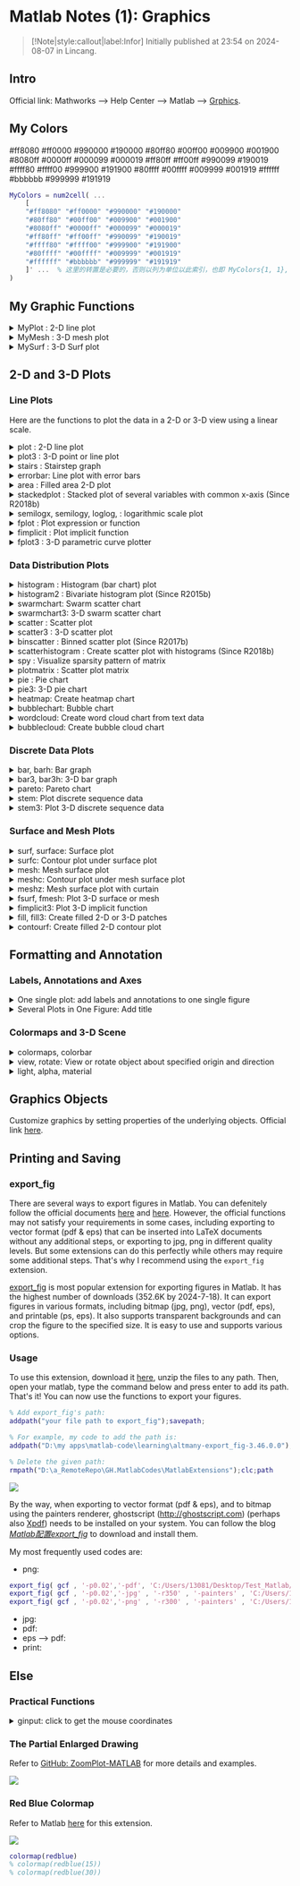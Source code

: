 # Matlab Notes (1): Graphics 

> [!Note|style:callout|label:Infor]
Initially published at 23:54 on 2024-08-07 in Lincang.


## Intro 

Official link: Mathworks --> Help Center --> Matlab --> [Grphics](https://www.mathworks.com/help/releases/R2022a/matlab/graphics.html?s_tid=CRUX_lftnav). 

## My Colors

#ff8080 #ff0000 #990000 #190000
#80ff80 #00ff00 #009900 #001900
#8080ff #0000ff #000099 #000019
#ff80ff #ff00ff #990099 #190019
#ffff80 #ffff00 #999900 #191900
#80ffff #00ffff #009999 #001919
#ffffff #bbbbbb #999999 #191919

``` matlab
MyColors = num2cell( ...
    [
    "#ff8080" "#ff0000" "#990000" "#190000"
    "#80ff80" "#00ff00" "#009900" "#001900"
    "#8080ff" "#0000ff" "#000099" "#000019"
    "#ff80ff" "#ff00ff" "#990099" "#190019"
    "#ffff80" "#ffff00" "#999900" "#191900"
    "#80ffff" "#00ffff" "#009999" "#001919"
    "#ffffff" "#bbbbbb" "#999999" "#191919"
    ]' ...  % 这里的转置是必要的，否则以列为单位以此索引，也即 MyColors{1, 1}, MyColors{2, 1}, MyColors{3, 1}, ..., MyColors{2,1}, ...
)
```


## My Graphic Functions 

<!-- details begin -->
<details>
<summary><span class='Word'>MyPlot </span>: 2-D line plot</summary>

源代码：[here](https://github.com/YiDingg/Matlab/blob/main/MyPlot.m)

<div class="center"><img src="https://imagebank-0.oss-cn-beijing.aliyuncs.com/VS-PicGo/2024-07-24-19-58-16_MatlabNotes(1)-Graphics.png"/></div>

</details>

<!-- details begin -->
<details>
<summary><span class='Word'>MyMesh </span>: 3-D mesh plot</summary>

源代码：[here](https://github.com/YiDingg/Matlab/blob/main/MyMesh.m)

<!-- <div class="center"><img src="https://imagebank-0.oss-cn-beijing.aliyuncs.com/VS-PicGo/2024-07-24-20-52-34_MatlabNotes(1)-Graphics.png"/></div> -->
<div class="center"><img src="https://imagebank-0.oss-cn-beijing.aliyuncs.com/VS-PicGo/2024-07-24-21-03-47_MatlabNotes(1)-Graphics.jpg"/></div>

</details>

<!-- details begin -->
<details>
<summary><span class='Word'>MySurf </span>: 3-D Surf plot</summary>

源代码：[here](https://github.com/YiDingg/Matlab/blob/main/MySurf.m)

<div class="center"><img src="https://imagebank-0.oss-cn-beijing.aliyuncs.com/VS-PicGo/2024-07-24-21-03-37_MatlabNotes(1)-Graphics.png"/></div>

</details>

## 2-D and 3-D Plots

### Line Plots

Here are the functions to plot the data in a 2-D or 3-D view using a linear scale. 

<!-- details begin -->
<details>
<summary><span class='Word'> plot </span>: 2-D line plot</summary>

Official link [here](https://www.mathworks.com/help/releases/R2022a/matlab/ref/plot.html). And you can refer [here](https://www.mathworks.com/help/releases/R2022a/matlab/ref/matlab.graphics.chart.primitive.line-properties.html) for more line properties. 

<div class="center"><img src="https://imagebank-0.oss-cn-beijing.aliyuncs.com/VS-PicGo/2024-07-18-23-56-26_MatlabNotes(1)-Graphics.png"/></div>
<!-- <div class="center"><img src="https://imagebank-0.oss-cn-beijing.aliyuncs.com/VS-PicGo/2024-07-20-23-56-40_MatlabNotes(1)-Graphics.png"/></div> -->
<div class="center"><img src="https://imagebank-0.oss-cn-beijing.aliyuncs.com/VS-PicGo/2024-07-21-00-22-45_MatlabNotes(1)-Graphics.jpg"/></div>

```matlab
x = linspace(0,pi,50);
y_1 = sin(x);
y_2 = cos(x);
y_3 = cos(x.^2/5);
line_1 = plot(x,y_1)
hold on
line_2 = plot(x,y_2)
line_3 = plot(x,y_3)
hold off

% set axes properties

title('Title here, $y = f(x)$','Interpreter','latex')
xlabel('x axis')
ylabel('y axis')
text(x(4),y_1(4),'text')
% legend("y_1 = sin(x)",'y_2 = cos(x)','y_3 = cos(x^2/5)','Location','northoutside')
legend('$y_1 = sin(x)$','$y_2 = cos(x)$','$y_3 = cos(\frac{x^2}{5})$','Interpreter', 'latex', 'Location', 'best')
grid on % show the grid
axis on % show the axis
set(gca, 'YLimitMethod','padded', 'XLimitMethod','padded')

% set line properties

line_1.LineWidth = 1.3;
line_1.Color = 'blue';
line_1.Marker = '.';
line_1.MarkerSize = 8;
line_1.MarkerEdgeColor = 'b';

line_2.LineWidth = 1.3;
line_2.Color = 'red';
line_2.Marker = ">";
line_2.MarkerSize = 8;
line_2.MarkerEdgeColor = 'r';
line_2.MarkerIndices = 1:3:length(y_2); % set marker inteval 3

line_3.LineWidth = 1.3;
line_3.Color = 'black';
line_3.Marker = 's';
line_3.MarkerSize = 8;
line_3.MarkerFaceColor = 'yellow'
line_3.MarkerEdgeColor = 'black';
```
<!-- <div class="center"><img src="https://imagebank-0.oss-cn-beijing.aliyuncs.com/VS-PicGo/2024-07-18-21-41-47_MatlabNotes(1)-Graphics.png"/></div> -->
<!-- <div class="center"><img src="https://imagebank-0.oss-cn-beijing.aliyuncs.com/VS-PicGo/2024-07-18-22-05-30_MatlabNotes(1)-Graphics.png"/></div> -->
<!-- <div class="center"><img src="https://imagebank-0.oss-cn-beijing.aliyuncs.com/VS-PicGo/2024-07-18-22-39-44_MatlabNotes(1)-Graphics.png"/></div> -->

```matlab
x = linspace(0,25, 100);
y = sin(x/2);
r = x.^2/2;

ax = gca
yyaxis(ax,"left")
plot(x,y)
ylabel('Left Side')
hold on
yyaxis(ax,"right")
rl = ylabel('Right Side')
rl.Rotation = -90
rl.Position = [28  180]
plot(x,r)
hold off

title('Plots with Different y-Scales')
xlabel('Values from 0 to 25')

print2eps('C:/Users/13081/Desktop/Test_Matlab/Example_yyaxis')
eps2pdf('C:/Users/13081/Desktop/Test_Matlab/Example_yyaxis.eps','C:/Users/13081/Desktop/Test_Matlab/Example_yyaxis.pdf')
```

Refer [here](https://www.mathworks.com/help/releases/R2022a/matlab/examples.html?s_tid=CRUX_topnav&category=line-plots) for more examples. 


</details>

<!-- details begin -->
<details>
<summary><span class='Word'> plot3 </span>: 3-D point or line plot</summary>

Official link [here](https://www.mathworks.com/help/releases/R2022a/matlab/ref/plot3.html).
<div class="center"><img src="https://imagebank-0.oss-cn-beijing.aliyuncs.com/VS-PicGo/2024-07-18-22-19-45_MatlabNotes(1)-Graphics.png"/></div>

```matlab
t = 0:pi/500:pi;
xt1 = sin(t).*cos(10*t);
yt1 = sin(t).*sin(10*t);
zt1 = cos(t);

xt2 = sin(t).*cos(12*t);
yt2 = sin(t).*sin(12*t);
zt2 = cos(t);

p1 = plot3(xt1,yt1,zt1)
hold on 
p2 = plot3(xt2,yt2,zt2)
hold off

p1.LineWidth = 1.3;
p1.Color = 'blue';
p1.Marker = 'none';

p2.LineWidth = 1.3;
p2.Color = 'red';
p2.Marker = 'none';
```
</details>

<!-- details begin -->
<details>
<summary><span class='Word'>stairs </span>: Stairstep graph</summary>

Official link [here](https://www.mathworks.com/help/releases/R2022a/matlab/ref/stairs.html).
<div class="center"><img src="https://imagebank-0.oss-cn-beijing.aliyuncs.com/VS-PicGo/2024-07-18-22-44-05_MatlabNotes(1)-Graphics.png"/></div>

```matlab
X = linspace(0,1,30)';
Y = [cos(10*X), exp(X).*sin(10*X)];
h = stairs(X,Y);
hold on 
line = plot(X(:,1),Y(:,1))
hold off

h(1).Marker = 'o';
h(1).MarkerSize = 4;
h(1).LineStyle = "-."
h(2).Marker = 'o';
h(2).MarkerFaceColor = 'm';
```
</details>
<!-- details begin -->
<details>
<summary><span class='Word'> errorbar</span>: Line plot with error bars</summary>

Official link [here](https://www.mathworks.com/help/releases/R2022a/matlab/ref/errorbar.html).
<div class="center"><img src="https://imagebank-0.oss-cn-beijing.aliyuncs.com/VS-PicGo/2024-07-18-22-53-34_MatlabNotes(1)-Graphics.png"/></div>

```matlab
x = 1:10:100;
y = [20 30 45 40 60 65 80 75 95 90]; 
err = [5 8 2 9 3 3 8 3 9 3];
bar1 = errorbar(x,y,err)
hold on
y = 50*sin(x) + 50
err = [4 3 5 3 5 3 6 4 3 3];
bar2 = errorbar(x,y,err,'both','o')
x = 1:10:100;
y = [20 30 45 40 60 65 80 75 95 90];
yneg = [1 3 5 3 5 3 6 4 3 3];
ypos = [2 5 3 5 2 5 2 2 5 5];
xneg = [1 3 5 3 5 3 6 4 3 3];
xpos = [2 5 3 5 2 5 2 2 5 5];
bar3 = errorbar(x,y,yneg,ypos,xneg,xpos,'s')
hold off

bar1.LineWidth = 1.3;
bar1.Color = 'b'

bar3.MarkerSize = 10
bar3.MarkerEdgeColor = 'red'
```
</details>
<!-- details begin -->
<details>
<summary><span class='Word'> area </span>: Filled area 2-D plot</summary>

Official link [here](https://www.mathworks.com/help/releases/R2022a/matlab/ref/area.html).
<div class="center"><img src="https://imagebank-0.oss-cn-beijing.aliyuncs.com/VS-PicGo/2024-07-18-23-02-45_MatlabNotes(1)-Graphics.png"/></div>

```matlab
Y = [1, 5, 3;
     3, 2, 7;
     1, 5, 3;
     2, 6, 1];
Z = [1 3 2 3];
figure
basevalue = -4;
a = area(Y,basevalue)

a(1).LineWidth = 6
a(1).LineStyle = '--'
a(1).FaceColor = 'red'
a(2).FaceColor = 'blue'
a(2).FaceAlpha = 0.4
a(3).FaceColor = [0.4 0.4 0.4]

ax = gca; % current axes
ax.XGrid = 'on';
ax.Layer = 'top';   % put ax at the top layer (then you can see the grid)
```
</details>
<!-- details begin -->
<details>
<summary><span class='Word'> stackedplot </span>: Stacked plot of several variables with common x-axis (Since R2018b)</summary>

Official link [here]().
<div class="center"><img src="https://imagebank-0.oss-cn-beijing.aliyuncs.com/VS-PicGo/2024-07-18-23-57-30_MatlabNotes(1)-Graphics.png"/></div>

```matlab
X = 0:1:20
Y = randi(100,21,3) % create a 6*3 matrix, whose entries are random numbers in [1,100]
s = stackedplot(X,Y);
s.Title = 'Title here'
s.DisplayLabels = {'RH (%)','T/K','P (in Hg)'}  % use '{}' instead of '[]'
s.LineWidth = 1.3
s.LineProperties(1).LineWidth = 5
s.LineProperties(2).PlotType = 'scatter';
s.LineProperties(3).PlotType = 'stairs';
```
</details>

<!-- details begin -->
<details>
<summary><span class='Word'> semilogx, semilogy, loglog, </span>: logarithmic scale plot</summary>

Official link [here](https://www.mathworks.com/help/releases/R2022a/matlab/ref/loglog.html).
<div class="center"><img src="https://imagebank-0.oss-cn-beijing.aliyuncs.com/VS-PicGo/2024-07-19-00-05-06_MatlabNotes(1)-Graphics.png"/></div>

```matlab
x=1:1000;
y=x.^2+exp(x);
subplot(2,2,1)
plot(x,y,'r-')
subplot(2,2,2)
semilogx(x,y,'b-')
subplot(2,2,3)
semilogy(x,y,'m-')
subplot(2,2,4)
loglog(x,y,'k-')
```

</details>

<!-- details begin -->
<details>
<summary><span class='Word'> fplot </span>: Plot expression or function</summary>

Official link [here](https://www.mathworks.com/help/releases/R2022a/matlab/ref/fplot.html).
<div class="center"><img src="https://imagebank-0.oss-cn-beijing.aliyuncs.com/VS-PicGo/2024-07-19-00-11-41_MatlabNotes(1)-Graphics.png"/></div>

```matlab
% Use array operators instead of matrix operators for the best performance. For example, use .* (times) instead of * (mtimes).

subplot(2,2,1)
fplot(@(x) exp(x),[-3 0],'b')
hold on
fplot(@(x) cos(x),[0 3],'b')
hold off
grid on

subplot(2,2,2)
xt = @(t) cos(3*t);
yt = @(t) sin(2*t);
fplot(xt,yt)

subplot(2,2,3)
fp = fplot(@(x) sin(x))
fp.LineStyle = ':';
fp.Color = 'r';
fp.Marker = 'x';
fp.MarkerEdgeColor = 'b';

subplot(2,2,4)
fplot(@sin,[-2*pi 2*pi])
grid on
title('sin(x) from -2\pi to 2\pi')
xlabel('x');
ylabel('y');
ax = gca;
ax.XTick = -2*pi:pi/2:2*pi;
ax.XTickLabel = {'-2\pi','-3\pi/2','-\pi','-\pi/2','0','\pi/2','\pi','3\pi/2','2\pi'};
```
</details>

<!-- details begin -->
<details>
<summary><span class='Word'> fimplicit </span>: Plot implicit function</summary>

Official link [here](https://www.mathworks.com/help/releases/R2022a/matlab/ref/fimplicit.html).
<!-- <div class="center"><img src="https://imagebank-0.oss-cn-beijing.aliyuncs.com/VS-PicGo/2024-07-19-12-48-24_MatlabNotes(1)-Graphics.png"/></div> -->
<div class="center"><img src="https://imagebank-0.oss-cn-beijing.aliyuncs.com/VS-PicGo/2024-07-19-12-51-51_MatlabNotes(1)-Graphics.png"/></div>

```matlab
% Use array operators instead of matrix operators for the best performance. For example, use .* (times) instead of * (mtimes).

figure

fp = fimplicit(@(x,y) y.*sin(x) + x.*cos(y) - 1, [-7 7 -7 7])
hold on 
f2 = @(x,y) x.^2 + y.^2 - 8;
fimplicit(f2,'g','LineWidth',2)
hold off

axis square
fp.Color = 'r';
fp.LineStyle = '--';
fp.LineWidth = 2;
```
</details>

<!-- details begin -->
<details>
<summary><span class='Word'> fplot3 </span>: 3-D parametric curve plotter</summary>

Official link [here](https://www.mathworks.com/help/releases/R2022a/matlab/ref/fplot3.html).
<div class="center"><img src="https://imagebank-0.oss-cn-beijing.aliyuncs.com/VS-PicGo/2024-07-19-12-55-51_MatlabNotes(1)-Graphics.png"/></div>

```matlab
fplot3(@(t)sin(t), @(t)cos(t), @(t)t, [0 2*pi], 'LineWidth', 2)
hold on
fplot3(@(t)sin(t), @(t)cos(t), @(t)t, [2*pi 4*pi], '--or')
fplot3(@(t)sin(t), @(t)cos(t), @(t)t, [4*pi 6*pi], '-.*c')
hold off
```

</details>

### Data Distribution Plots

<!-- details begin -->
<details>
<summary><span class='Word'> histogram </span>: Histogram (bar chart) plot</summary>

Official link [here](https://www.mathworks.com/help/releases/R2022a/matlab/ref/matlab.graphics.chart.primitive.histogram.html).
<div class="center"><img src="https://imagebank-0.oss-cn-beijing.aliyuncs.com/VS-PicGo/2024-07-19-13-11-41_MatlabNotes(1)-Graphics.png"/></div>

```matlab
subplot(1,2,1)
x = randn(10000,1);
y = 1 + randn(5000,1);
h = histogram(x);
hold on

hh = histogram(y);

hold off

h.BinWidth = 0.5;
h.Normalization = 'probability'; % use probability normalization (概率归一化)
h.FaceColor = 'r';
h.EdgeColor = [0 0.5 0.5];

hh.BinWidth = 0.5;
hh.Normalization = 'probability'; % use probability normalization (概率归一化)


% bar chart information
h.Values
h.BinEdges
h.BinCounts

subplot(1,2,2)
h = histogram(x);
hold on
hh = histogram(y);
hold off

h.NumBins = 30;
hh.NumBins = 30;
```
</details>

<!-- details begin -->
<details>
<summary><span class='Word'> histogram2 </span>: Bivariate histogram plot (Since R2015b)</summary>

Official link [here](https://www.mathworks.com/help/releases/R2022a/matlab/ref/matlab.graphics.chart.primitive.histogram2.html).
<div class="center"><img src="https://imagebank-0.oss-cn-beijing.aliyuncs.com/VS-PicGo/2024-07-19-13-29-50_MatlabNotes(1)-Graphics.png"/></div>

```matlab
figure

ax1 = subplot(2,1,1)
x = randn(1000,1);
y = randn(1000,1);
h = histogram2(x, y);

h.NumBins = [30 20];
h.FaceColor = 'flat';
cb = colorbar;
cb.Location = 'eastoutside';
cb.LimitsMode = "auto";

ax2 = subplot(2,1,2)
histogram2(x, y, [30 20], 'DisplayStyle','tile', 'ShowEmptyBins','on');

ax1.FontSize = 20;
ax2.LineWidth = 8;
```
</details>

<!-- details begin -->
<details>
<summary><span class='Word'> swarmchart</span>: Swarm scatter chart</summary>

Official link [here](https://www.mathworks.com/help/releases/R2022a/matlab/ref/swarmchart.html).
<div class="center"><img src="https://imagebank-0.oss-cn-beijing.aliyuncs.com/VS-PicGo/2024-07-24-20-01-53_MatlabNotes(1)-Graphics.png"/></div>

```matlab
x1 = ones(1,500);
x2 = 2 * ones(1,500);
x3 = 3 * ones(1,500);
y1 = 2 * randn(1,500);
y2 = [randn(1,250) randn(1,250) + 4];
y3 = 5 * randn(1,500) + 5;

s1 = swarmchart(x1,y1,5)
hold on
swarmchart(x2,y2,5)
swarmchart(x3,y3,5)
hold off

s1.SizeData = linspace(0.1,20,500)
s1.MarkerEdgeColor = 'b'
```
</details>

<!-- details begin -->
<details>
<summary><span class='Word'> swarmchart3</span>: 	3-D swarm scatter chart</summary>

Official link [here](https://www.mathworks.com/help/releases/R2022a/matlab/ref/swarmchart3.html).
<div class="center"><img src="https://imagebank-0.oss-cn-beijing.aliyuncs.com/VS-PicGo/2024-07-19-21-12-13_MatlabNotes(1)-Graphics.png"/></div>

```matlab
x = [zeros(1,500) ones(1,500)];
y = randi(2,1,1000);
z = randn(1,1000).^2;
c = sqrt(z);
swarmchart3(x,y,z,50,c,'filled');
cb = colorbar;
cb.Location = 'eastoutside'
```
</details>

<!-- details begin -->
<details>
<summary><span class='Word'> scatter </span>: Scatter plot</summary>

Official link [here](https://www.mathworks.com/help/releases/R2022a/matlab/ref/scatter.html).
<div class="center"><img src="https://imagebank-0.oss-cn-beijing.aliyuncs.com/VS-PicGo/2024-07-19-13-36-02_MatlabNotes(1)-Graphics.png"/></div>

```matlab
figure 
x = linspace(0,3*pi,200);
y = cos(x) + rand(1,200);
sc = scatter(x,y);

sc.SizeData = linspace(1,100,200);
sc.CData = linspace(1,10,length(x));
sc.MarkerFaceColor = "flat"
```
</details>

<!-- details begin -->
<details>
<summary><span class='Word'> scatter3 </span>: 3-D scatter plot </summary>

Official link [here](https://www.mathworks.com/help/releases/R2022a/matlab/ref/scatter3.html).
<div class="center"><img src="https://imagebank-0.oss-cn-beijing.aliyuncs.com/VS-PicGo/2024-07-19-18-20-43_MatlabNotes(1)-Graphics.png"/></div>

```matlab
z = linspace(0,4*pi,250);
x = 2*cos(z) + rand(1,250);
y = 2*sin(z) + rand(1,250);
sc = scatter3(x,y,z,'filled');

sc.SizeData = linspace(1,20,250);
ax = gca
ax.View = [-30,10];
```
</details>

<!-- details begin -->
<details>
<summary><span class='Word'> binscatter </span>: 	Binned scatter plot (Since R2017b)</summary>

Official link [here](https://www.mathworks.com/help/releases/R2022a/matlab/ref/binscatter.html).
<div class="center"><img src="https://imagebank-0.oss-cn-beijing.aliyuncs.com/VS-PicGo/2024-07-19-20-19-11_MatlabNotes(1)-Graphics.jpg"/></div>

```matlab
x = randn(1e5,1);
y = randn(1e5,1);
graph = binscatter(x,y)

graph.NumBins = [150 150]
graph.ShowEmptyBins = 'on';

ax = gca;
ax.SortMethod = "childorder"
axis(ax,'equal') 
colormap(ax,"hot")


% export_fig is not working for binscatter, so we use print2eps and eps2pdf instead.
% export_fig( gcf , '-png' , '-r200' , '-painters' , 'C:/Users/13081/Desktop/Test_Matlab/Example_binscatter');
% export_fig( gcf , '-png' , '-r200' , '-painters' , 'C:/Users/13081/Desktop/Test_Matlab/Example_binscatter');
print2eps 'C:/Users/13081/Desktop/Test_Matlab/Example_binscatter'
eps2pdf('C:/Users/13081/Desktop/Test_Matlab/Example_binscatter.eps','C:/Users/13081/Desktop/Test_Matlab/Example_binscatter.pdf')
```
</details>

<!-- details begin -->
<details>
<summary><span class='Word'> scatterhistogram </span>: Create scatter plot with histograms (Since R2018b)</summary>

Official link [here](https://www.mathworks.com/help/releases/R2022a/matlab/ref/scatterhistogram.html).
<div class="center"><img src="https://imagebank-0.oss-cn-beijing.aliyuncs.com/VS-PicGo/2024-07-19-21-53-30_MatlabNotes(1)-Graphics.png"/></div>

```matlab
xvalues = [7 6 5 6.5 9 7.5 8.5 7.5 10 8];
yvalues = categorical({'onsale','regular','onsale','onsale', ...
    'regular','regular','onsale','onsale','regular','regular'});
grpvalues = {'Red','Black','Blue','Red','Black','Blue','Red', ...
    'Red','Blue','Black'};
s = scatterhistogram(xvalues,yvalues,'GroupData',grpvalues);

s.Title = 'Shoe Sales';
s.XLabel = 'Shoe Size';
s.YLabel = 'Price';
s.LegendTitle = 'Shoe Color';

s.Color = {'Red','Black','Blue'};
s.BinWidths = 1;
```
</details>

<!-- details begin -->
<details>
<summary><span class='Word'> spy </span>: Visualize sparsity pattern of matrix</summary>

Official link [here](https://www.mathworks.com/help/releases/R2022a/matlab/ref/spy.html).
<div class="center"><img src="https://imagebank-0.oss-cn-beijing.aliyuncs.com/VS-PicGo/2024-07-19-20-31-28_MatlabNotes(1)-Graphics.png"/></div>

```matlab
B = bucky;
spy(B)
```
</details>

<!-- details begin -->
<details>
<summary><span class='Word'> plotmatrix </span>: Scatter plot matrix</summary>

Official link [here](https://www.mathworks.com/help/releases/R2022a/matlab/ref/plotmatrix.html).
<div class="center"><img src="https://imagebank-0.oss-cn-beijing.aliyuncs.com/VS-PicGo/2024-07-19-20-38-03_MatlabNotes(1)-Graphics.png"/></div>

```matlab
X = randn(50,3);  
plotmatrix(X)
```
</details>


<!-- details begin -->
<details>
<summary><span class='Word'>pie </span>: Pie chart</summary>

Official link [here](https://www.mathworks.com/help/releases/R2022a/matlab/ref/pie.html).
<div class="center"><img src="https://imagebank-0.oss-cn-beijing.aliyuncs.com/VS-PicGo/2024-07-19-20-49-59_MatlabNotes(1)-Graphics.png"/></div>

```matlab
X = 1:3;
explode = [0 1 0]
labels = {'Taxes','Expenses','Profit'};
p = pie(X,explode,labels);

t = p(6);
t.BackgroundColor = 'cyan';
t.EdgeColor = 'red';
t.FontSize = 14;

p(1).FaceColor = 'r'
p(2).String = 'new name here'
p(2).Color = 'r'
```
</details>

<!-- details begin -->
<details>
<summary><span class='Word'> pie3</span>: 3-D pie chart</summary>

Official link [here](https://www.mathworks.com/help/releases/R2022a/matlab/ref/pie3.html).
<div class="center"><img src="https://imagebank-0.oss-cn-beijing.aliyuncs.com/VS-PicGo/2024-07-19-20-57-39_MatlabNotes(1)-Graphics.png"/></div>

```matlab
X = 1:3;
explode = [0 1 0]
labels = {'Taxes','Expenses','Profit'};
p = pie3(X,explode,labels);
le = legend(labels);
le.Location = 'best';

t = p(6);
t.FaceColor = 'blue';
t.EdgeColor = 'red';
t.MarkerSize = 50;

p(1).MarkerFaceColor = 'white';
p(3).FaceColor = 'w';
p(2).FaceColor = 'black';
p(4).String = 'new name here'
```
</details>

<!-- details begin -->
<details>
<summary><span class='Word'>heatmap</span>: Create heatmap chart</summary>

Official link [here](https://www.mathworks.com/help/releases/R2022a/matlab/ref/heatmap.html).
<div class="center"><img src="https://imagebank-0.oss-cn-beijing.aliyuncs.com/VS-PicGo/2024-07-19-21-51-03_MatlabNotes(1)-Graphics.png"/></div>

```matlab
cdata = [45 60 32; 43 54 76; 32 94 68; 23 95 58];
xvalues = {'Small','Medium','Large'};
yvalues = {'Green','Red','Blue','Gray'};
h = heatmap(xvalues,yvalues,cdata);

h.Title = 'T-Shirt Orders';
h.XLabel = 'Sizes';
h.YLabel = 'Colors';
``` 
</details>

<!-- details begin -->
<details>
<summary><span class='Word'>bubblechart</span>: Bubble chart</summary>

Official link [here](https://www.mathworks.com/help/releases/R2022a/matlab/ref/bubblechart.html).
<div class="center"><img src="https://imagebank-0.oss-cn-beijing.aliyuncs.com/VS-PicGo/2024-07-19-22-08-52_MatlabNotes(1)-Graphics.png"/></div>

```matlab
x = 1:20;
y = rand(1,20);
sz = rand(1,20);
c = 1:20;
bc = bubblechart(x,y,sz,c);
bc.MarkerEdgeColor = 'red'

xlabel('Number of Industrial Sites')
ylabel('Contamination Level')
le = bubblelegend('Town Population','Location','eastoutside')
le.Color = 'red'
le.TextColor = 'white'
le.EdgeColor = 'blue'
``` 
</details>

<!-- details begin -->
<details>
<summary><span class='Word'> wordcloud</span>: Create word cloud chart from text data</summary>

Official link [here](https://www.mathworks.com/help/releases/R2022a/matlab/ref/wordcloud.html).
<div class="center"><img src="https://imagebank-0.oss-cn-beijing.aliyuncs.com/VS-PicGo/2024-07-19-22-00-06_MatlabNotes(1)-Graphics.png"/></div>

```matlab
sonnets = string(fileread('sonnets.txt'));
extractBefore(sonnets,"II")
punctuationCharacters = ["." "?" "!" "," ";" ":"];
sonnets = replace(sonnets,punctuationCharacters," ");
words = split(join(sonnets));
words(strlength(words)<5) = [];
words = lower(words);
words(1:10)
[numOccurrences,uniqueWords] = histcounts(categorical(words));
figure
wordcloud(uniqueWords,numOccurrences);
title("Sonnets Word Cloud")
```
</details>


<!-- details begin -->
<details>
<summary><span class='Word'> bubblecloud</span>: Create bubble cloud chart</summary>

Official link [here](https://www.mathworks.com/help/releases/R2022a/matlab/ref/bubblecloud.html).
<div class="center"><img src="https://imagebank-0.oss-cn-beijing.aliyuncs.com/VS-PicGo/2024-07-19-22-01-39_MatlabNotes(1)-Graphics.png"/></div>

```matlab
c = categorical(["Pumpkin" "Princess" "Princess" "Princess" "Spooky Monster" ...
    "Spooky Monster" "Spooky Monster" "Spooky Monster" "Spooky Monster"]);
[sz,labels] = histcounts(c);
bubblecloud(sz,labels)
```
</details>

### Discrete Data Plots

<!-- details begin -->
<details>
<summary><span class='Word'>bar, barh</span>: 	Bar graph</summary>

Official link [here](https://www.mathworks.com/help/releases/R2022a/matlab/ref/bar.html).
<!-- <div class="center"><img src="https://imagebank-0.oss-cn-beijing.aliyuncs.com/VS-PicGo/2024-07-19-22-22-55_MatlabNotes(1)-Graphics.png"/></div> -->
<div class="center"><img src="https://imagebank-0.oss-cn-beijing.aliyuncs.com/VS-PicGo/2024-07-19-22-24-52_MatlabNotes(1)-Graphics.png"/></div>

```matlab
subplot(2,2,1)
x = 1900:10:2000;
y = [75 91 105 123.5 131 150 179 203 226 249 281.5];
b = bar(x,y);
b.BarWidth = 0.4

subplot(2,2,2)
y = [2 2 3; 2 5 6; 2 8 9; 2 11 12];
b2 = bar([1920 1950 1980],y)
b2(1).FaceColor = 'r'
b2(2).FaceColor = 'b'

subplot(2,2,3)
b3 = bar([1920 1950 1980],y,'stacked');

subplot(2,2,4)
x = [1980 1990 2000];
y = [40 50 63 52; 42 55 50 48; 30 20 44 40];
barh(x,y)
xlabel('Snowfall')
ylabel('Year')
le = legend({'Springfield','Fairview','Bristol','Jamesville'})
le.Location = 'northoutside'
```
</details>

<!-- details begin -->
<details>
<summary><span class='Word'>bar3, bar3h</span>: 3-D bar graph</summary>

Official link [here](https://www.mathworks.com/help/releases/R2022a/matlab/ref/bar3.html).
<div class="center"><img src="https://imagebank-0.oss-cn-beijing.aliyuncs.com/VS-PicGo/2024-07-19-22-37-05_MatlabNotes(1)-Graphics.png"/></div>

```matlab
figure
y = 0:pi/8:4*pi;
z = [sin(y')/4 sin(y')/2 sin(y')];
ba = bar3(y,z,0.5)
ba(1).FaceColor = 'k';
ba(2).FaceColor = 'white';
ba(3).FaceColor = [.5 .7 .8];
```
</details>

<!-- details begin -->
<details>
<summary><span class='Word'>pareto</span>: Pareto chart</summary>

Official link [here](https://www.mathworks.com/help/releases/R2022a/matlab/ref/pareto.html).
<div class="center"><img src="https://imagebank-0.oss-cn-beijing.aliyuncs.com/VS-PicGo/2024-07-19-22-37-59_MatlabNotes(1)-Graphics.png"/></div>

```matlab
y = [20 30 10 55 5];
[charts, ax] = pareto(y);
charts(1).FaceColor = [0.50  0.37  0.60];
charts(2).Color = [0 0.50 0.10];
ax(1).YColor = [0.50 0.37 0.60];
ax(2).YColor = [0 0.50 0.10];
grid on
```
</details>

<!-- details begin -->
<details>
<summary><span class='Word'>stem</span>: Plot discrete sequence data</summary>

Official link [here]().
<div class="center"><img src="https://imagebank-0.oss-cn-beijing.aliyuncs.com/VS-PicGo/2024-07-19-22-42-13_MatlabNotes(1)-Graphics.png"/></div>

```matlab
figure
X = linspace(0,2*pi,50)';
Y = (exp(X).*sin(X));
s = stem(X,Y,':diamondr')
s.MarkerFaceColor = 'black'
```
</details>

<!-- details begin -->
<details>
<summary><span class='Word'>stem3</span>: Plot 3-D discrete sequence data</summary>

Official link [here](https://www.mathworks.com/help/releases/R2022a/matlab/ref/stem3.html).
<div class="center"><img src="https://imagebank-0.oss-cn-beijing.aliyuncs.com/VS-PicGo/2024-07-19-22-52-32_MatlabNotes(1)-Graphics.png"/></div>

```matlab
X = linspace(-2,2,50);
Y = X.^3;
Z = exp(X);
tiledlayout(2,1)

ax2 = nexttile;  
stem3(ax2,X,Y,Z)

ax3 = nexttile;  
stem3(ax3,X,Y,Z)
ax3.View = [0 0]
```
</details>

### Surface and Mesh Plots

<!-- details begin -->
<details>
<summary><span class='Word'>surf, surface</span>: Surface plot</summary>

Official link [here](https://www.mathworks.com/help/releases/R2022a/matlab/ref/surf.html).
<div class="center"><img src="https://imagebank-0.oss-cn-beijing.aliyuncs.com/VS-PicGo/2024-07-27-18-11-34_MatlabNotes(1)-Graphics.png"/></div>
<!-- <div class="center"><img src="https://imagebank-0.oss-cn-beijing.aliyuncs.com/VS-PicGo/2024-07-27-18-06-14_MatlabNotes(1)-Graphics.jpg"/></div> -->
<!-- <div class="center"><img src="https://imagebank-0.oss-cn-beijing.aliyuncs.com/VS-PicGo/2024-07-27-13-49-34_MatlabNotes(1)-Graphics.jpg"/></div> -->
<div class="center"><img src="https://imagebank-0.oss-cn-beijing.aliyuncs.com/VS-PicGo/2024-07-20-00-22-49_MatlabNotes(1)-Graphics.png"/></div>

``` matlab
figure
[X, Y, Z] = peaks;
s1 = surf(X,Y,Z,'EdgeColor','none');
s1.FaceColor = "interp";
hold on
zpos = -15  % 底图竖坐标
s2 = surf(X,Y,zpos*ones(size(X)),Z,'EdgeColor','none'); % Z 矩阵作为颜色项
s2.FaceColor = "interp";
hold off
colorbar
colormap("turbo")
hTitle = title('Surface with bottom');
hXLabel = xlabel('x');
hYLabel = ylabel('y');
hZLabel = zlabel('z');
view(-58,25)
```


```matlab
[X,Y] = meshgrid(1:0.25:10,1:0.5:20);
Z = sin(X) + cos(Y);

figure
tiledlayout(2,2)

nexttile
s = surf(X,Y,Z);
ax1 = gca;
ax1.View = [40 50];
cb = colorbar;
cb.Location = "eastoutside"

s.FaceColor = "interp";  % interpolate the colormap across the surface face
s.EdgeColor = "none";
colormap(ax1,"hot")

nexttile
s = surface(X,Y,Z);
ax1 = gca;
view(2) % Display the plot in a 2-D view.

s.FaceColor = "interp";  % interpolate the colormap across the surface face
s.EdgeColor = "none";
colormap(ax1,"hot")


nexttile
s = surf(X,Y,Z);
ax2 = gca;
ax2.View = [40 50];
colormap(ax2,"hot")

s.FaceColor = "interp";  % interpolate the colormap across the surface face
s.EdgeColor = "none";
light               % create a light
lighting gouraud    % preferred method for lighting curved surfaces
material dull    % set material to be dull, no specular highlights


nexttile
s = surf(X,Y,Z);

ax2 = gca;
view(2) % Display the plot in a 2-D view.
s.FaceColor = "interp";  % interpolate the colormap across the surface face
```
</details>

<!-- details begin -->
<details>
<summary><span class='Word'>surfc</span>: Contour plot under surface plot</summary>

Official link [here](https://www.mathworks.com/help/releases/R2022a/matlab/ref/surfc.html).
<div class="center"><img src="https://imagebank-0.oss-cn-beijing.aliyuncs.com/VS-PicGo/2024-07-20-00-25-46_MatlabNotes(1)-Graphics.png"/></div>

```matlab
figure
[X,Y] = meshgrid(-3:.125:3);
Z = peaks(X,Y);
C = X.*Y;
surfc(X,Y,Z,C)
colorbar
view([-40 -60 20])
```
</details>

<!-- details begin -->
<details>
<summary><span class='Word'>mesh</span>: Mesh surface plot</summary>

Official link [here](https://www.mathworks.com/help/releases/R2022a/matlab/ref/mesh.html).
<div class="center"><img src="https://imagebank-0.oss-cn-beijing.aliyuncs.com/VS-PicGo/2024-07-20-00-35-11_MatlabNotes(1)-Graphics.jpg"/></div>



```matlab
tiledlayout(2,1)

nexttile
[X,Y] = meshgrid(-8:.5:8);
R = sqrt(X.^2 + Y.^2) + eps;
Z = sin(R)./R;
m = mesh(X,Y,Z)
colorbar 

nexttile
[X,Y] = meshgrid(-8:.5:8);
R = sqrt(X.^2 + Y.^2) + eps;
Z = sin(R)./R;
m = mesh(X,Y,Z)
m.EdgeColor = "none"
m.FaceColor = "interp"
colorbar 
```
</details>

<!-- details begin -->
<details>
<summary><span class='Word'>meshc</span>: Contour plot under mesh surface plot</summary>

Official link [here](https://www.mathworks.com/help/releases/R2022a/matlab/ref/meshc.html).
<div class="center"><img src="https://imagebank-0.oss-cn-beijing.aliyuncs.com/VS-PicGo/2024-07-20-00-37-49_MatlabNotes(1)-Graphics.jpg"/></div>

```matlab
figure
[X,Y] = meshgrid(-3:.125:3);
Z = peaks(X,Y);
C = X.*Y;
meshc(X,Y,Z,C)
colorbar
```
</details>

<!-- details begin -->
<details>
<summary><span class='Word'>meshz</span>: Mesh surface plot with curtain</summary>

Official link [here](https://www.mathworks.com/help/releases/R2022a/matlab/ref/meshz.html).
<div class="center"><img src="https://imagebank-0.oss-cn-beijing.aliyuncs.com/VS-PicGo/2024-07-20-00-38-26_MatlabNotes(1)-Graphics.jpg"/></div>

```matlab
figure
[X,Y] = meshgrid(-3:.125:3);
Z = peaks(X,Y);
C = X.*Y;
meshz(X,Y,Z,C)
colorbar
```
</details>

<!-- details begin -->
<details>
<summary><span class='Word'>fsurf, fmesh</span>: Plot 3-D surface or mesh</summary>

Official link [here](https://www.mathworks.com/help/releases/R2022a/matlab/ref/fsurf.html).
<!-- <div class="center"><img src="https://imagebank-0.oss-cn-beijing.aliyuncs.com/VS-PicGo/2024-07-20-17-02-12_MatlabNotes(1)-Graphics.jpg"/></div> -->
<div class="center"><img src="https://imagebank-0.oss-cn-beijing.aliyuncs.com/VS-PicGo/2024-07-20-17-18-40_MatlabNotes(1)-Graphics.jpg"/></div>

```matlab
figure

t = tiledlayout(4,2)

nexttile(1,[2 2])
f1 = @(x,y) erf(x)+cos(y);  
fs1 = fsurf(f1,[-5 0 -5 5]);
hold on
f2 = @(x,y) sin(x)+cos(y);
fs2 = fsurf(f2,[0 5 -5 5]);
hold off

% surface properties

fs1.EdgeColor = 'none';
fs2.ShowContours = 'on' % show the contour 
fs2.EdgeColor = 'none';
camlight

% axes properties

xlim([-5 5])
xlabel('$x$','Interpreter','latex')
ylabel('$y$','Interpreter','latex')
zlabel('$z$','Interpreter','latex','Rotation',0)


nexttile(5,[2 2])
f1 = @(x,y) erf(x)+cos(y);  
fm1 = fmesh(f1,[-5 0 -5 5]);
hold on
f2 = @(x,y) sin(x)+cos(y);
fm2 = fmesh(f2,[0 5 -5 5]);
hold off

xlim([-5 5])
xlabel('$x$','Interpreter','latex')
ylabel('$y$','Interpreter','latex')
zlabel('$z$','Interpreter','latex','Rotation',0)

fm2.ShowContours = 'on';

% tile properties

title(t,'title here')
```
</details>

<!-- details begin -->
<details>
<summary><span class='Word'>fimplicit3</span>: 	Plot 3-D implicit function</summary>

Official link [here](https://www.mathworks.com/help/releases/R2022a/matlab/ref/fimplicit3.html).
<div class="center"><img src="https://imagebank-0.oss-cn-beijing.aliyuncs.com/VS-PicGo/2024-07-20-17-06-05_MatlabNotes(1)-Graphics.jpg"/></div>

```matlab
figure

f = @(x,y,z) x.^2 + y.^2 - z.^2;
fin = fimplicit3(f);

% properties (similar with function fsurf)
fin.EdgeColor = "none";
camlight
```
</details>

<!-- details begin -->
<details>
<summary><span class='Word'>fill, fill3</span>: Create filled 2-D or 3-D patches</summary>

Official link [here](https://www.mathworks.com/help/releases/R2022a/matlab/ref/fill.html).
<div class="center"><img src="https://imagebank-0.oss-cn-beijing.aliyuncs.com/VS-PicGo/2024-07-20-17-16-53_MatlabNotes(1)-Graphics.png"/></div>

```matlab
figure 

nexttile
x = linspace(0,1.5*pi, 100);
y = sin(x);

fillx = [x 0]
filly = [y -1]

plot(x,y)
fi = fill(fillx,filly,[0 0 0])
pbaspect([2 2 1])

nexttile
x = [0 1; 1.5 2.5; 3 4];
y = [4 4; 2.5 2.5; 1 1];
z = [0 0; 2 2; 0 0];
c = [1 0];
p = fill3(x,y,z,c);
p(1).FaceAlpha = 0.5;

pbaspect([1 1 0.5])
```
</details>

<!-- details begin -->
<details>
<summary><span class='Word'>contourf</span>: Create filled 2-D contour plot</summary>

<div class="center"><img src="https://imagebank-0.oss-cn-beijing.aliyuncs.com/VS-PicGo/2024-07-24-14-10-23_MatlabNotes(1)-Graphics.png"/></div>

```matlab
xvec = linspace(0,75);
yvec = linspace(0,75);
[x,y] = meshgrid(xvec,yvec);
distance = sqrt((x-X(1)).^2 + (y-Y(1)).^2)+...
    sqrt((x-X(2)).^2 + (y-Y(2)).^2)+...
    sqrt((x-X(3)).^2 + (y-Y(3)).^2);
contourf(x,y,distance)
ylabel("Y")
xlabel("X")
colorbar
```
</details>

## Formatting and Annotation

### Labels, Annotations and Axes

<!-- details begin -->
<details>
<summary><span class='Word'>One single plot</span>: add labels and annotations to one single figure</summary>

Official link [here](https://www.mathworks.com/help/releases/R2022a/matlab/ref/title.html).

If you need to put the title below the plot, just cancel the title and add title in your Latex file.

<!-- <div class="center"><img src="https://imagebank-0.oss-cn-beijing.aliyuncs.com/VS-PicGo/2024-07-20-22-20-00_MatlabNotes(1)-Graphics.jpg"/></div> -->
<div class="center"><img src="https://imagebank-0.oss-cn-beijing.aliyuncs.com/VS-PicGo/2024-07-20-22-33-44_MatlabNotes(1)-Graphics.png"/></div>

```matlab
figure
x = linspace(0,pi,50);
y_1 = sin(x);
y_2 = cos(x);
y_3 = cos(x.^2/5);
line_1 = plot(x,y_1);
hold on
line_2 = plot(x,y_2);
line_3 = plot(x,y_3);
hold off

% add labels and annotations

    ax = gca;   % get the axes

    % set title
        ax.Title.String = {['Figure 1: ' date] 'here is the second line'};  % the date function returns text with today's date.
        ax.Title.FontName = 'times new roman';
        ax.TitleFontWeight = "bold";
        ax.Title.Position 
        ax.Title.FontSize = 20;
        ax.Subtitle.String = 'here is the subtitle';
        ax.SubtitleFontWeight = "normal";

    % set labels
        ax.YLabel.String = 'y axis here, $y=x^2$';
        ax.YLabel.Interpreter = 'latex';
        ax.XLabel.String = {'x axis here, $x = \sqrt{y}$' 'secend line'};
        ax.XLabel.Interpreter = 'latex';

    % set legends
        legend(ax,'$y_1 = sin(x)$','$y_2 = cos(x)$','$y_3 = cos(\frac{x^2}{5})$'); % use the function legend to add legend
        ax.Legend.Interpreter = "latex";
        ax.Legend.FontSize = 13;
        ax.Legend.Location = "best";
        ax.Legend.AutoUpdate = 'off';    % avoid line added being added in the legend 

    % set axes limits and aspect ratios
        ax.XLim = [0 6];
        ax.XLimitMethod = "tight";
        ax.YLimitMethod = "padded";
        ax.Box = 'off';
        ax.DataAspectRatio 
        ax.PlotBoxAspectRatio

    % add lines
        xl1 = xline(3);
        xl1.LineWidth = 1.3;
        xl1.Label = 'xline1 is here';
        xl1.FontAngle = "italic";
        xl1.LabelVerticalAlignment = "middle";
        xl1.LabelHorizontalAlignment = "center";
        xl1.LabelOrientation = "horizontal";
        xl2 = xline(x(25));
        yl = yline(0);

    % add text
        text(x(4),y_1(4),'here is one text')
        % gtext('by your mouse') % add text by your mouse

    % grid lines and tick values
        grid(ax,"on")  
        ax.GridLineStyle = "--";
        ax.XGrid = "off";

    % tick values
        ax.XTickLabelRotation = 45;
        ax.XTick = linspace(0,6,13);
        % ax.XTickLabel = linspace(0,6,13)
        ax.YMinorTick = 'on';
        
    % show the axis
        axis on % show the axis

    % add annotation
        x = [0.3,0.5];
        y = [0.4,0.5];
        a = annotation('textarrow',x,y);
        a.Color = 'b';
        a.FontSize = 14;
        a.Interpreter = "latex";
        a.String = 'here is $y_1 = sin(x)$';
        dim = [.4 .4 .25 .15];
        b = annotation('ellipse',dim);

% set line properties

    line_1.LineWidth = 1.3;
    line_1.Color = 'blue';
    line_1.Marker = '.';
    line_1.MarkerSize = 8;
    line_1.MarkerEdgeColor = 'b';

    line_2.LineWidth = 1.3;
    line_2.Color = 'red';
    line_2.Marker = ">";
    line_2.MarkerSize = 8;
    line_2.MarkerEdgeColor = 'r';
    line_2.MarkerIndices = 1:3:length(y_2); % set marker inteval 3

    line_3.LineWidth = 1.3;
    line_3.Color = 'black';
    line_3.Marker = 's';
    line_3.MarkerSize = 8;
    line_3.MarkerFaceColor = 'yellow';
    line_3.MarkerEdgeColor = 'black';
```
</details>


<!-- details begin -->
<details>
<summary><span class='Word'>Several Plots in One Figure</span>: Add title</summary>

Official link [here](https://www.mathworks.com/help/releases/R2022a/matlab/ref/title.html).
<div class="center"><img src="https://imagebank-0.oss-cn-beijing.aliyuncs.com/VS-PicGo/2024-07-20-22-35-00_MatlabNotes(1)-Graphics.png"/></div>

```matlab
figure
subplot(2,2,1)
t1 = title('First Subplot');
st1 = subtitle("First Subplot's subtitle");
subplot(2,2,2)
title('Second Subplot')
subplot(2,2,3)
title('Third Subplot')
subplot(2,2,4)
title('Fourth Subplot')

sgt = sgtitle('Subplot Grid Title');

t1.Color = 'r';
t1.FontSize = 15;
st1.FontSize = 4;
sgt.FontSize = 20;
```
</details>

### Colormaps and 3-D Scene

<!-- details begin -->
<details>
<summary><span class='Word'>colormaps, colorbar</span> </summary>

Official link [here](https://www.mathworks.com/help/releases/R2022a/matlab/ref/colormap.html).

<div class="center"><img src="https://imagebank-0.oss-cn-beijing.aliyuncs.com/VS-PicGo/2024-07-20-23-14-03_MatlabNotes(1)-Graphics.jpg"/></div>
<div class="center"><img src="https://imagebank-0.oss-cn-beijing.aliyuncs.com/VS-PicGo/2024-07-20-22-53-06_MatlabNotes(1)-Graphics.jpg"/></div>
<div class="center"><img src="https://imagebank-0.oss-cn-beijing.aliyuncs.com/VS-PicGo/2024-07-21-00-17-34_MatlabNotes(1)-Graphics.jpg"/></div>


```matlab
figure

% one plot
    c = nexttile;
    m3 = mesh(peaks);

    % settings
        c.PlotBoxAspectRatio = [2 2 1.2];
        c.Colormap = parula;
        colorbar(c,"eastoutside")
        brighten(0.6)

% one plot
    d = nexttile    
    m4 = mesh(peaks);

    % settings
        d.PlotBoxAspectRatio = [2 2 1.2];
        d.Colormap = parula;
        colorbar(d,"eastoutside")
      
% one plot  
    a = nexttile;
    m1 = mesh(peaks);

    % settings
        a.PlotBoxAspectRatio = [2 2 1.2];
        a.Colormap = autumn;
        ac = colorbar(a,"eastoutside")
        ac.Ticks = linspace(-10,10,11)

% one plot
    b = nexttile;
    m2 = mesh(peaks);

    % settings
        b.PlotBoxAspectRatio = [2 2 1.2];
        b.Colormap = autumn(3);
        colorbar(b,"eastoutside")
```
</details>

<!-- details begin -->
<details>
<summary><span class='Word'>view, rotate</span>: View or rotate object about specified origin and direction</summary>

Official link [here](https://www.mathworks.com/help/releases/R2022a/matlab/ref/view.html).
<div class="center"><img src="https://imagebank-0.oss-cn-beijing.aliyuncs.com/VS-PicGo/2024-07-20-23-28-02_MatlabNotes(1)-Graphics.jpg"/></div>

```matlab
figure
[X,Y,Z] = peaks;

a = nexttile;
surf(X,Y,Z);
xlabel('X')
ylabel('Y')
zlabel('Z')
    a.View
    

b = nexttile;
surf(X,Y,Z)
xlabel('X')
ylabel('Y')
zlabel('Z')
view(b,[90 0])

c = nexttile;
surf(X,Y,Z)
xlabel('X')
ylabel('Y')
zlabel('Z')
view(c,[45 -30 20])

nexttile
d = surf(peaks(30));
xlabel('X')
ylabel('Y')
zlabel('Z')
    direction = [1 0 0];
    rotate(d,direction,-10)  % Rotate the surface plot -10 degrees around its x-axis.
```
</details>


<!-- details begin -->
<details>
<summary><span class='Word'>light, alpha, material</span></summary>

Official link [here](https://www.mathworks.com/help/releases/R2022a/matlab/ref/light.html).
<div class="center"><img src="https://imagebank-0.oss-cn-beijing.aliyuncs.com/VS-PicGo/2024-07-20-23-45-10_MatlabNotes(1)-Graphics.jpg"/></div>

```matlab
figure

a = nexttile;
sa = surf(peaks(25));
xlabel('X')
ylabel('Y')
zlabel('Z')
    sa.EdgeColor = "none";
    camlight(a) % Create or move light object in camera coordinates

b = nexttile;
sb = surf(peaks(25));
xlabel('X')
ylabel('Y')
zlabel('Z')
    sb.EdgeColor = "none";
    light(b)    % Create light

c = nexttile;
sc = surf(peaks(25));
xlabel('X')
ylabel('Y')
zlabel('Z')
shading(c,"interp")

d = nexttile;
sd = surf(peaks(25));
xlabel('X')
ylabel('Y')
zlabel('Z')
    sd.FaceColor = "interp";
    sd.EdgeColor = "none";

e = nexttile;
se = surf(peaks(25));
xlabel('X')
ylabel('Y')
zlabel('Z')
    se.EdgeColor = "none";
    camlight(e) % Create or move light object in camera coordinates
    material dull;  % low reflectance

f = nexttile;
sf = surf(peaks(25));
xlabel('X')
ylabel('Y')
zlabel('Z')
    sf.EdgeColor = "none";
    camlight(f) % Create or move light object in camera coordinates
    alpha(f,0.5)
```
</details>

## Graphics Objects

Customize graphics by setting properties of the underlying objects. Official link [here](https://www.mathworks.com/help/releases/R2022a/matlab/graphics-objects.html).

## Printing and Saving

### export_fig

There are several ways to export figures in Matlab. You can defenitely follow the official documents [here](https://www.mathworks.com/help/releases/R2022a/matlab/creating_plots/saving-your-work.html) and [here](https://www.mathworks.com/help/releases/R2022a/matlab/printing-and-exporting.html?s_tid=CRUX_lftnav). However, the official functions may not satisfy your requirements in some cases, including exporting to vector format (pdf & eps) that can be inserted into LaTeX documents without any additional steps, or exporting to jpg, png in different quality levels. But some extensions can do this perfectly while others may require some additional steps. That's why I recommend using the `export_fig` extension.

[export_fig](https://ww2.mathworks.cn/matlabcentral/fileexchange/23629-export_fig) is most popular extension for exporting figures in Matlab. It has the highest number of downloads (352.6K by 2024-7-18). It can export figures in various formats, including bitmap (jpg, png), vector (pdf, eps), and printable (ps, eps). It also supports transparent backgrounds and can crop the figure to the specified size. It is easy to use and supports various options.

### Usage

To use this extension, download it [here](https://www.mathworks.com/matlabcentral/fileexchange/23629-export_fig), unzip the files to any path. Then, open your matlab, type the command below and press enter to add its path.  That's it! You can now use the functions to export your figures. 

```matlab
% Add export_fig's path:
addpath("your file path to export_fig");savepath;

% For example, my code to add the path is:
addpath("D:\my apps\matlab-code\learning\altmany-export_fig-3.46.0.0");savepath;

% Delete the given path: 
rmpath("D:\a_RemoteRepo\GH.MatlabCodes\MatlabExtensions");clc;path
```

<div class="center"><img src="https://imagebank-0.oss-cn-beijing.aliyuncs.com/VS-PicGo/2024-07-18-18-28-27_MatlabNotes(1)-Graphics.jpeg"/></div>

<!-- <div class="center"><img src="https://imagebank-0.oss-cn-beijing.aliyuncs.com/VS-PicGo/2024-07-18-13-01-25_MatlabNotes(1)-Graphics.jpg"/></div>

If you have no idea what functions will be used, you can simplily put the folder in your project directory to import all the functions. 

<div class="center"><img src="https://imagebank-0.oss-cn-beijing.aliyuncs.com/VS-PicGo/2024-07-18-13-06-16_MatlabNotes(1)-Graphics.png"/></div>
 -->
By the way, when exporting to vector format (pdf & eps), and to bitmap using the painters renderer, ghostscript (http://ghostscript.com) (perhaps also [Xpdf](http://www.xpdfreader.com/download.html)) needs to be installed on your system. You can follow the blog [*Matlab配置export_fig*](https://blog.csdn.net/Liangontheway/article/details/90903348) to download and install them.

My most frequently used codes are:

- png:
```matlab
export_fig( gcf , '-p0.02','-pdf', 'C:/Users/13081/Desktop/Test_Matlab/YourImgNameHere');
export_fig( gcf , '-p0.02','-jpg' , '-r350' , '-painters' , 'C:/Users/13081/Desktop/Test_Matlab/YourImgNameHere');
export_fig( gcf , '-p0.02','-png' , '-r300' , '-painters' , 'C:/Users/13081/Desktop/Test_Matlab/YourImgNameHere');
```
- jpg:
- pdf:
- eps --> pdf:
- print:


## Else 

### Practical Functions

<!-- details begin -->
<details>
<summary><span class='Word'>ginput</span>: click to get the mouse coordinates</summary>

Official link [here](https://www.mathworks.com/help/releases/R2022a/matlab/ref/ginput.html).


```matlab

```
</details>

### The Partial Enlarged Drawing 

Refer to [GitHub: ZoomPlot-MATLAB](https://github.com/iqiukp/ZoomPlot-MATLAB) for more details and examples.

<div class="center"><img src="https://imagebank-0.oss-cn-beijing.aliyuncs.com/VS-PicGo/2024-07-21-00-41-07_MatlabNotes(1)-Graphics.jpg"/></div>

### Red Blue Colormap

Refer to Matlab [here](https://www.mathworks.com/matlabcentral/fileexchange/25536-red-blue-colormap) for this extension.

<div class="center"><img src="https://imagebank-0.oss-cn-beijing.aliyuncs.com/VS-PicGo/2024-07-27-18-34-15_MatlabNotes(1)-Graphics.png"/></div>

``` matlab 
colormap(redblue)
% colormap(redblue(15))
% colormap(redblue(30))
```

